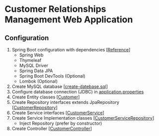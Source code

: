 # Customer Relationships Management Web Application

## Configuration
1. Spring Boot configuration with dependencies 
[[Reference]()]
   - Spring Web
   - Thymeleaf
   - MySQL Driver
   - Spring Data JPA
   - Spring Boot DevTools (Optional)
   - Lombok (Optional)
2. Create MySQL database 
[[create-datebase.sql]()]
3. Configure database connection (JDBC) in 
[application.properties]()
4. Create Entity classes 
[[Customer]()]
5. Create Repository interfaces extends JpaRepository 
[[CustomerRepository]()]
6. Create Service interfaces 
[[CustomerService]()]
7. Create Service Implementation classes 
[[CustomerServiceRepository]()]
   - Inject Repository (prefer by constructor)
8. Create Controller 
[[CustomerController]()]





















